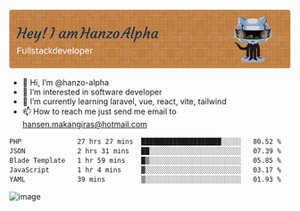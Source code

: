 ![Header](./github-header-image.png)

- 👋 Hi, I’m @hanzo-alpha
- 👀 I’m interested in software developer
- 🌱 I’m currently learning laravel, vue, react, vite, tailwind
- 📫 How to reach me just send me email to hansen.makangiras@hotmail.com 

<!---
hanzo-alpha/hanzo-alpha is a ✨ special ✨ repository because its `README.md` (this file) appears on your GitHub profile.
You can click the Preview link to take a look at your changes.
--->

<!--START_SECTION:waka-->

```txt
PHP              27 hrs 27 mins  ████████████████████░░░░░   80.52 %
JSON             2 hrs 31 mins   ██░░░░░░░░░░░░░░░░░░░░░░░   07.39 %
Blade Template   1 hr 59 mins    █▒░░░░░░░░░░░░░░░░░░░░░░░   05.85 %
JavaScript       1 hr 4 mins     ▓░░░░░░░░░░░░░░░░░░░░░░░░   03.17 %
YAML             39 mins         ▒░░░░░░░░░░░░░░░░░░░░░░░░   01.93 %
```

<!--END_SECTION:waka-->

![image](https://github.com/hanzo-alpha/hanzo-alpha/assets/111342797/c4bd2977-6123-4017-8652-6e166259b484)

